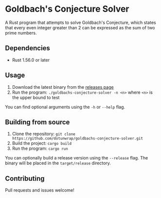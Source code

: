 # Goldbach's Conjecture Solver

A Rust program that attempts to solve Goldbach's Conjecture, which states that every even integer greater than 2 can be expressed as the sum of two prime numbers.

## Dependencies

- Rust 1.56.0 or later

## Usage

1. Download the latest binary from the [releases page](https://github.com/dotunwrap/goldbachs-conjecture-solver/releases)
2. Run the program: `./goldbachs-conjecture-solver -n <n>` where `<n>` is the upper bound to test

You can find optional arguments using the `-h` or `--help` flag.

## Building from source

1. Clone the repository: `git clone https://github.com/dotunwrap/goldbachs-conjecture-solver.git`
2. Build the project: `cargo build`
3. Run the program: `cargo run`

You can optionally build a release version using the `--release` flag. The binary will be placed in the `target/release` directory.

## Contributing

Pull requests and issues welcome!
